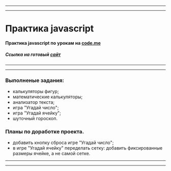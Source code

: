 ***
***
# Практика javascript
#### Практика javascript по урокам на [code.me](http://code.mu/ru/javascript/book/practice/)

##### Ссылка на готовый [сайт](https://github.com/akr-Tamara-A/Code_mu__Practice_JS)

***
***

### Выполненые задания:
* калькуляторы фигур;
* математические калькуляторы;
* анализатор текста;
* игра "Угадай число";
* игра "Угадай ячейку";
* шуточный гороскоп.

### Планы по доработке проекта.
* добавить кнопку сброса игре "Угадай число";
* в игре "Угадай ячейку" переделать сетку: добавить фиксированные размеры ячейке, а не самой сетке.

***
***